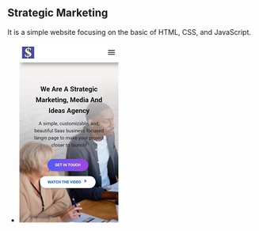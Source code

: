 ## Strategic Marketing
It is a simple website focusing on the basic of HTML, CSS, and JavaScript.
* ![image](image.jpg)
